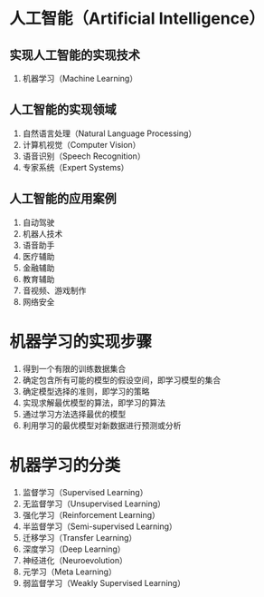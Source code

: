 # 人工智能（Artificial Intelligence）
## 实现人工智能的实现技术
1. 机器学习（Machine Learning）


## 人工智能的实现领域
1. 自然语言处理（Natural Language Processing）
2. 计算机视觉（Computer Vision）
3. 语音识别（Speech Recognition）
4. 专家系统（Expert Systems）

## 人工智能的应用案例
1. 自动驾驶
2. 机器人技术
3. 语音助手
4. 医疗辅助
5. 金融辅助
6. 教育辅助
7. 音视频、游戏制作
8. 网络安全


# 机器学习的实现步骤
1. 得到一个有限的训练数据集合
2. 确定包含所有可能的模型的假设空间，即学习模型的集合
3. 确定模型选择的准则，即学习的策略
4. 实现求解最优模型的算法，即学习的算法
5. 通过学习方法选择最优的模型
6. 利用学习的最优模型对新数据进行预测或分析

# 机器学习的分类
1. 监督学习（Supervised Learning）
2. 无监督学习（Unsupervised Learning）
3. 强化学习（Reinforcement Learning）
4. 半监督学习（Semi-supervised Learning）
5. 迁移学习（Transfer Learning）
6. 深度学习（Deep Learning）
7. 神经进化（Neuroevolution）
8. 元学习（Meta Learning）
9. 弱监督学习（Weakly Supervised Learning）